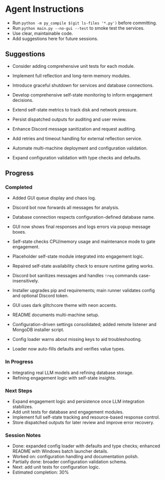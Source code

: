 # Agent Instructions
- Run `python -m py_compile $(git ls-files '*.py')` before committing.
- Run `python main.py --no-gui --test` to smoke test the services.
- Use clear, maintainable code.
- Add suggestions here for future sessions.

## Suggestions
- Consider adding comprehensive unit tests for each module.
- Implement full reflection and long-term memory modules.
- Introduce graceful shutdown for services and database connections.
- Develop comprehensive self-state monitoring to inform engagement decisions.
- Extend self-state metrics to track disk and network pressure.
- Persist dispatched outputs for auditing and user review.

- Enhance Discord message sanitization and request auditing.

- Add retries and timeout handling for external reflection service.

- Automate multi-machine deployment and configuration validation.
- Expand configuration validation with type checks and defaults.


## Progress
### Completed
- Added GUI queue display and chaos log.
- Discord bot now forwards all messages for analysis.
- Database connection respects configuration-defined database name.

- GUI now shows final responses and logs errors via popup message boxes.

- Self-state checks CPU/memory usage and maintenance mode to gate engagement.

- Placeholder self-state module integrated into engagement logic.
- Repaired self-state availability check to ensure runtime gating works.

- Discord bot sanitizes messages and handles `!req` commands case-insensitively.

- Installer upgrades pip and requirements; main runner validates config and optional Discord token.
- GUI uses dark glitchcore theme with neon accents.
- README documents multi-machine setup.
- Configuration-driven settings consolidated; added remote listener and MongoDB installer script.
- Config loader warns about missing keys to aid troubleshooting.
- Loader now auto-fills defaults and verifies value types.

### In Progress
- Integrating real LLM models and refining database storage.
- Refining engagement logic with self-state insights.

### Next Steps
- Expand engagement logic and persistence once LLM integration stabilizes.
- Add unit tests for database and engagement modules.
- Implement full self-state tracking and resource-based response control.
- Store dispatched outputs for later review and improve error recovery.

### Session Notes
- Done: expanded config loader with defaults and type checks; enhanced README with Windows batch launcher details.
- Worked on: configuration handling and documentation polish.
- Partially done: broader configuration validation schema.
- Next: add unit tests for configuration logic.
- Estimated completion: 30%
